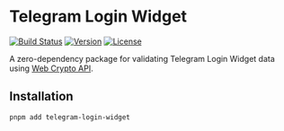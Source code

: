 # Telegram Login Widget

[![Build Status](https://github.com/az33zy/telegram-login-widget/actions/workflows/main.yml/badge.svg)](https://github.com/az33zy/telegram-login-widget/actions/workflows/main.yml)
[![Version](https://img.shields.io/npm/v/telegram-login-widget)](https://www.npmjs.com/package/telegram-login-widget)
[![License](https://img.shields.io/npm/l/telegram-login-widget)](LICENSE)

A zero-dependency package for validating Telegram Login Widget data using [Web Crypto API](https://developer.mozilla.org/en-US/docs/Web/API/Web_Crypto_API).

## Installation
  
```bash
pnpm add telegram-login-widget
```